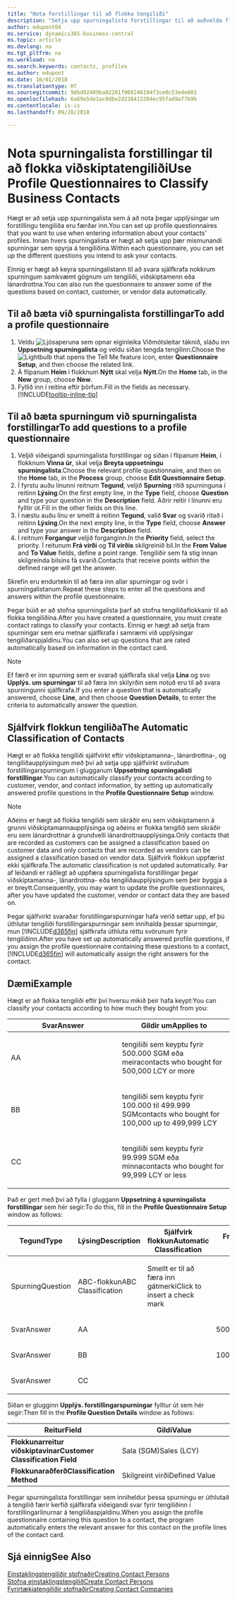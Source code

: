 ```yaml
---
title: "Nota forstillingar til að flokka tengiliði"
description: "Setja upp spurningalista forstillingar til að auðvelda flokkun á viðskiptatengiliðum"
author: edupont04
ms.service: dynamics365-business-central
ms.topic: article
ms.devlang: na
ms.tgt_pltfrm: na
ms.workload: na
ms.search.keywords: contacts, profiles
ms.author: edupont
ms.date: 10/01/2018
ms.translationtype: HT
ms.sourcegitcommit: 9dbd92409ba02281f008246194f3ce0c53e4e001
ms.openlocfilehash: 6a69a5de1ac0d6e2d238415204ec95fad9af7b9b
ms.contentlocale: is-is
ms.lasthandoff: 09/28/2018

---
```


# <a name="use-profile-questionnaires-to-classify-business-contacts"></a><span data-ttu-id="25d21-103">Nota spurningalista forstillingar til að flokka viðskiptatengiliði</span><span class="sxs-lookup"><span data-stu-id="25d21-103">Use Profile Questionnaires to Classify Business Contacts</span></span>
<span data-ttu-id="25d21-104">Hægt er að setja upp spurningalista sem á að nota þegar upplýsingar um forstillingu tengiliða eru færðar inn.</span><span class="sxs-lookup"><span data-stu-id="25d21-104">You can set up profile questionnaires that you want to use when entering information about your contacts' profiles.</span></span> <span data-ttu-id="25d21-105">Innan hvers spurningalista er hægt að setja upp þær mismunandi spurningar sem spyrja á tengiliðina.</span><span class="sxs-lookup"><span data-stu-id="25d21-105">Within each questionnaire, you can set up the different questions you intend to ask your contacts.</span></span>  

<span data-ttu-id="25d21-106">Einnig er hægt að keyra spurningalistann til að svara sjálfkrafa nokkrum spurningum samkvæmt gögnum um tengiliði, viðskiptamenn eða lánardrottna.</span><span class="sxs-lookup"><span data-stu-id="25d21-106">You can also run the questionnaire to answer some of the questions based on contact, customer, or vendor data automatically.</span></span>  

## <a name="to-add-a-profile-questionnaire"></a><span data-ttu-id="25d21-107">Til að bæta við spurningalista forstillingar</span><span class="sxs-lookup"><span data-stu-id="25d21-107">To add a profile questionnaire</span></span>
1.  <span data-ttu-id="25d21-108">Veldu ![Ljósaperuna sem opnar eiginleika Viðmótsleitar](media/ui-search/search_small.png "Segðu mér hvað þú vilt gera") táknið, sláðu inn **Uppsetning spurningalista** og veldu síðan tengda tengilinn.</span><span class="sxs-lookup"><span data-stu-id="25d21-108">Choose the ![Lightbulb that opens the Tell Me feature](media/ui-search/search_small.png "Tell me what you want to do") icon, enter **Questionnaire Setup**, and then choose the related link.</span></span>  
2.  <span data-ttu-id="25d21-109">Á flipanum **Heim** í flokknum **Nýtt** skal velja **Nýtt**.</span><span class="sxs-lookup"><span data-stu-id="25d21-109">On the **Home** tab, in the **New** group, choose **New**.</span></span>  
3.  <span data-ttu-id="25d21-110">Fyllið inn í reitina eftir þörfum.</span><span class="sxs-lookup"><span data-stu-id="25d21-110">Fill in the fields as necessary.</span></span> [!INCLUDE[tooltip-inline-tip](includes/tooltip-inline-tip_md.md)]  

## <a name="to-add-questions-to-a-profile-questionnaire"></a><span data-ttu-id="25d21-111">Til að bæta spurningum við spurningalista forstillingar</span><span class="sxs-lookup"><span data-stu-id="25d21-111">To add questions to a profile questionnaire</span></span>
1.  <span data-ttu-id="25d21-112">Veljið viðeigandi spurningalista forstillingar og síðan í flipanum **Heim**, í flokknum **Vinna úr**, skal velja **Breyta uppsetningu spurningalista**.</span><span class="sxs-lookup"><span data-stu-id="25d21-112">Choose the relevant profile questionnaire, and then on the **Home** tab, in the **Process** group, choose **Edit Questionnaire Setup**.</span></span>  
2.  <span data-ttu-id="25d21-113">Í fyrstu auðu línunni reitnum **Tegund**, veljið **Spurning** ritið spurninguna í reitinn **Lýsing**.</span><span class="sxs-lookup"><span data-stu-id="25d21-113">On the first empty line, in the **Type** field, choose **Question** and type your question in the **Description** field.</span></span> <span data-ttu-id="25d21-114">Aðrir reitir í línunni eru fylltir út.</span><span class="sxs-lookup"><span data-stu-id="25d21-114">Fill in the other fields on this line.</span></span>  
3.  <span data-ttu-id="25d21-115">Í næstu auðu línu er smellt á reitinn **Tegund**, valið **Svar** og svarið ritað í reitinn **Lýsing**.</span><span class="sxs-lookup"><span data-stu-id="25d21-115">On the next empty line, in the **Type** field, choose **Answer** and type your answer in the **Description** field.</span></span>  
4.  <span data-ttu-id="25d21-116">Í reitnum **Forgangur** veljið forganginn.</span><span class="sxs-lookup"><span data-stu-id="25d21-116">In the **Priority** field, select the priority.</span></span> <span data-ttu-id="25d21-117">Í reitunum **Frá virði** og **Til virðis** skilgreinið bil.</span><span class="sxs-lookup"><span data-stu-id="25d21-117">In the **From Value** and **To Value** fields, define a point range.</span></span> <span data-ttu-id="25d21-118">Tengiliðir sem fá stig innan skilgreinda bilsins fá svarið.</span><span class="sxs-lookup"><span data-stu-id="25d21-118">Contacts that receive points within the defined range will get the answer.</span></span>  

<span data-ttu-id="25d21-119">Skrefin eru endurtekin til að færa inn allar spurningar og svör í spurningalistanum.</span><span class="sxs-lookup"><span data-stu-id="25d21-119">Repeat these steps to enter all the questions and answers within the profile questionnaire.</span></span>

<span data-ttu-id="25d21-120">Þegar búið er að stofna spurningalista þarf að stofna tengiliðaflokkanir til að flokka tengiliðina.</span><span class="sxs-lookup"><span data-stu-id="25d21-120">After you have created a questionnaire, you must create contact ratings to classify your contacts.</span></span> <span data-ttu-id="25d21-121">Einnig er hægt að setja fram spurningar sem eru metnar sjálfkrafa í samræmi við upplýsingar tengiliðarspjaldinu.</span><span class="sxs-lookup"><span data-stu-id="25d21-121">You can also set up questions that are rated automatically based on information in the contact card.</span></span>  

> [!NOTE]
> <span data-ttu-id="25d21-122">Ef færð er inn spurning sem er svarað sjálfkrafa skal velja <STRONG>Lína</STRONG> og svo <STRONG>Upplýs. um spurningar</STRONG> til að færa inn skilyrðin sem notuð eru til að svara spurningunni sjálfkrafa.</span><span class="sxs-lookup"><span data-stu-id="25d21-122">If you enter a question that is automatically answered, choose <STRONG>Line</STRONG>, and then choose <STRONG>Question Details</STRONG>, to enter the criteria to automatically answer the question.</span></span>

## <a name="the-automatic-classification-of-contacts"></a><span data-ttu-id="25d21-123">Sjálfvirk flokkun tengiliða</span><span class="sxs-lookup"><span data-stu-id="25d21-123">The Automatic Classification of Contacts</span></span>
<span data-ttu-id="25d21-124">Hægt er að flokka tengiliði sjálfvirkt eftir viðskiptamanna-, lánardrottna-, og tengiliðaupplýsingum með því að setja upp sjálfvirkt svöruðum forstillingarspurningum í glugganum **Uppsetning spurningalisti forstillingar**.</span><span class="sxs-lookup"><span data-stu-id="25d21-124">You can automatically classify your contacts according to customer, vendor, and contact information, by setting up automatically answered profile questions in the **Profile Questionnaire Setup** window.</span></span>  

> [!NOTE]
> <span data-ttu-id="25d21-125">Aðeins er hægt að flokka tengiliði sem skráðir eru sem viðskiptamenn á grunni viðskiptamannaupplýsinga og aðeins er flokka tengilið sem skráðir eru sem lánardrottnar á grundvelli lánardrottnaupplýsinga.</span><span class="sxs-lookup"><span data-stu-id="25d21-125">Only contacts that are recorded as customers can be assigned a classification based on customer data and only contacts that are recorded as vendors can be assigned a classification based on vendor data.</span></span> <span data-ttu-id="25d21-126">Sjálfvirk flokkun uppfærist ekki sjálfkrafa.</span><span class="sxs-lookup"><span data-stu-id="25d21-126">The automatic classification is not updated automatically.</span></span> <span data-ttu-id="25d21-127">Þar af leiðandi er ráðlegt að uppfæra spurningalista forstillingar þegar viðskiptamanna-, lánardrottna- eða tengiliðaupplýsingum sem þeir byggja á er breytt.</span><span class="sxs-lookup"><span data-stu-id="25d21-127">Consequently, you may want to update the profile questionnaires, after you have updated the customer, vendor or contact data they are based on.</span></span>  

<span data-ttu-id="25d21-128">Þegar sjálfvirkt svaraðar forstillingarspurningar hafa verið settar upp, ef þú úthlutar tengiliði forstillingarspurningar sem innihalda þessar spurningar, mun [!INCLUDE[d365fin](includes/d365fin_md.md)] sjálfkrafa úthluta réttu svörunum fyrir tengiliðinn.</span><span class="sxs-lookup"><span data-stu-id="25d21-128">After you have set up automatically answered profile questions, if you assign the profile questionnaire containing these questions to a contact, [!INCLUDE[d365fin](includes/d365fin_md.md)] will automatically assign the right answers for the contact.</span></span>  

## <a name="example"></a><span data-ttu-id="25d21-129">Dæmi</span><span class="sxs-lookup"><span data-stu-id="25d21-129">Example</span></span>
<span data-ttu-id="25d21-130">Hægt er að flokka tengiliði eftir því hversu mikið þeir hafa keypt:</span><span class="sxs-lookup"><span data-stu-id="25d21-130">You can classify your contacts according to how much they bought from you:</span></span>

<table>
<colgroup>
<col style="width: 50%" />
<col style="width: 50%" />
</colgroup>
<thead>
<tr class="header">
<th><span data-ttu-id="25d21-131"><strong>Svar</strong></span><span class="sxs-lookup"><span data-stu-id="25d21-131"><strong>Answer</strong></span></span></th>
<th><span data-ttu-id="25d21-132"><strong>Gildir um</strong></span><span class="sxs-lookup"><span data-stu-id="25d21-132"><strong>Applies to</strong></span></span></th>
</tr>
</thead>
<tbody>
<tr class="odd">
<td><p><span data-ttu-id="25d21-133">A</span><span class="sxs-lookup"><span data-stu-id="25d21-133">A</span></span></p></td>
<td><p><span data-ttu-id="25d21-134">tengiliði sem keyptu fyrir 500.000 SGM eða meira</span><span class="sxs-lookup"><span data-stu-id="25d21-134">contacts who bought for 500,000 LCY or more</span></span></p></td>
</tr>
<tr class="even">
<td><p><span data-ttu-id="25d21-135">B</span><span class="sxs-lookup"><span data-stu-id="25d21-135">B</span></span></p></td>
<td><p><span data-ttu-id="25d21-136">tengiliði sem keyptu fyrir 100.000 til 499.999 SGM</span><span class="sxs-lookup"><span data-stu-id="25d21-136">contacts who bought for 100,000 up to 499,999 LCY</span></span></p></td>
</tr>
<tr class="odd">
<td><p><span data-ttu-id="25d21-137">C</span><span class="sxs-lookup"><span data-stu-id="25d21-137">C</span></span></p></td>
<td><p><span data-ttu-id="25d21-138">tengiliði sem keyptu fyrir 99.999 SGM eða minna</span><span class="sxs-lookup"><span data-stu-id="25d21-138">contacts who bought for 99,999 LCY or less</span></span></p></td>
</tr>
</tbody>
</table>

<span data-ttu-id="25d21-139">Það er gert með því að fylla í gluggann **Uppsetning á spurningalista forstillingar** sem hér segir:</span><span class="sxs-lookup"><span data-stu-id="25d21-139">To do this, fill in the **Profile Questionnaire Setup** window as follows:</span></span>


<table>
<colgroup>
<col style="width: 20%" />
<col style="width: 20%" />
<col style="width: 20%" />
<col style="width: 20%" />
<col style="width: 20%" />
</colgroup>
<thead>
<tr class="header">
<th><span data-ttu-id="25d21-140"><strong>Tegund</strong></span><span class="sxs-lookup"><span data-stu-id="25d21-140"><strong>Type</strong></span></span></th>
<th><span data-ttu-id="25d21-141"><strong>Lýsing</strong></span><span class="sxs-lookup"><span data-stu-id="25d21-141"><strong>Description</strong></span></span></th>
<th><span data-ttu-id="25d21-142"><strong>Sjálfvirk flokkun</strong></span><span class="sxs-lookup"><span data-stu-id="25d21-142"><strong>Automatic Classification</strong></span></span></th>
<th><span data-ttu-id="25d21-143"><strong>Frá virði</strong></span><span class="sxs-lookup"><span data-stu-id="25d21-143"><strong>From Value</strong></span></span></th>
<th><span data-ttu-id="25d21-144"><strong>Til virðis</strong></span><span class="sxs-lookup"><span data-stu-id="25d21-144"><strong>To Value</strong></span></span></th>
</tr>
</thead>
<tbody>
<tr class="odd">
<td><p><span data-ttu-id="25d21-145">Spurning</span><span class="sxs-lookup"><span data-stu-id="25d21-145">Question</span></span></p></td>
<td><p><span data-ttu-id="25d21-146">ABC-flokkun</span><span class="sxs-lookup"><span data-stu-id="25d21-146">ABC Classification</span></span></p></td>
<td><p><span data-ttu-id="25d21-147">Smellt er til að færa inn gátmerki</span><span class="sxs-lookup"><span data-stu-id="25d21-147">Click to insert a check mark</span></span></p></td>
<td><p> </p></td>
<td><p> </p></td>
</tr>
<tr class="even">
<td><p><span data-ttu-id="25d21-148">Svar</span><span class="sxs-lookup"><span data-stu-id="25d21-148">Answer</span></span></p></td>
<td><p><span data-ttu-id="25d21-149">A</span><span class="sxs-lookup"><span data-stu-id="25d21-149">A</span></span></p></td>
<td><p> </p></td>
<td><p><span data-ttu-id="25d21-150">500,000</span><span class="sxs-lookup"><span data-stu-id="25d21-150">500,000</span></span></p></td>
<td><p> </p></td>
</tr>
<tr class="odd">
<td><p><span data-ttu-id="25d21-151">Svar</span><span class="sxs-lookup"><span data-stu-id="25d21-151">Answer</span></span></p></td>
<td><p><span data-ttu-id="25d21-152">B</span><span class="sxs-lookup"><span data-stu-id="25d21-152">B</span></span></p></td>
<td><p> </p></td>
<td><p><span data-ttu-id="25d21-153">100,000</span><span class="sxs-lookup"><span data-stu-id="25d21-153">100,000</span></span></p></td>
<td><p><span data-ttu-id="25d21-154">499,999</span><span class="sxs-lookup"><span data-stu-id="25d21-154">499,999</span></span></p></td>
</tr>
<tr class="even">
<td><p><span data-ttu-id="25d21-155">Svar</span><span class="sxs-lookup"><span data-stu-id="25d21-155">Answer</span></span></p></td>
<td><p><span data-ttu-id="25d21-156">C</span><span class="sxs-lookup"><span data-stu-id="25d21-156">C</span></span></p></td>
<td><p> </p></td>
<td><p> </p></td>
<td><p><span data-ttu-id="25d21-157">99,999</span><span class="sxs-lookup"><span data-stu-id="25d21-157">99,999</span></span></p></td>
</tr>
</tbody>
</table>

<span data-ttu-id="25d21-158">Síðan er glugginn **Upplýs. forstillingarspurningar** fylltur út sem hér segir:</span><span class="sxs-lookup"><span data-stu-id="25d21-158">Then fill in the **Profile Question Details** window as follows:</span></span>
<table>
<colgroup>
<col style="width: 50%" />
<col style="width: 50%" />
</colgroup>
<thead>
<tr class="header">
<th><span data-ttu-id="25d21-159"><strong>Reitur</strong></span><span class="sxs-lookup"><span data-stu-id="25d21-159"><strong>Field</strong></span></span></th>
<th><span data-ttu-id="25d21-160"><strong>Gildi</strong></span><span class="sxs-lookup"><span data-stu-id="25d21-160"><strong>Value</strong></span></span></th>
</tr>
</thead>
<tbody>
<tr>
<td><span data-ttu-id="25d21-161"><strong>Flokkunarreitur viðskiptavinar</strong></span><span class="sxs-lookup"><span data-stu-id="25d21-161"><strong>Customer Classification Field</strong></span></span></td>
<td><span data-ttu-id="25d21-162"><emphasis>Sala (SGM)</emphasis></span><span class="sxs-lookup"><span data-stu-id="25d21-162"><emphasis>Sales (LCY)</emphasis></span></span></td>
</tr>
<tr>
<td><span data-ttu-id="25d21-163"><strong>Flokkunaraðferð</strong></span><span class="sxs-lookup"><span data-stu-id="25d21-163"><strong>Classification Method</strong></span></span></td>
<td><span data-ttu-id="25d21-164"><emphasis>Skilgreint virði</emphasis></span><span class="sxs-lookup"><span data-stu-id="25d21-164"><emphasis>Defined Value</emphasis></span></span></td>
</tr>
</tbody>
</table>

<span data-ttu-id="25d21-165">Þegar spurningalista forstillingar sem inniheldur þessa spurningu er úthlutað á tengilið færir kerfið sjálfkrafa viðeigandi svar fyrir tengiliðinn í forstillingarlínurnar á tengiliðaspjaldinu.</span><span class="sxs-lookup"><span data-stu-id="25d21-165">When you assign the profile questionnaire containing this question to a contact, the program automatically enters the relevant answer for this contact on the profile lines of the contact card.</span></span>

## <a name="see-also"></a><span data-ttu-id="25d21-166">Sjá einnig</span><span class="sxs-lookup"><span data-stu-id="25d21-166">See Also</span></span>
[<span data-ttu-id="25d21-167">Einstaklingstengiliðir stofnaðir</span><span class="sxs-lookup"><span data-stu-id="25d21-167">Creating Contact Persons</span></span>](marketing-create-contact-persons.md)  
[<span data-ttu-id="25d21-168">Stofna einstaklingstengilið</span><span class="sxs-lookup"><span data-stu-id="25d21-168">Create Contact Persons</span></span>](marketing-how-create-contact-persons.md)  
[<span data-ttu-id="25d21-169">Fyrirtækjatengiliðir stofnaðir</span><span class="sxs-lookup"><span data-stu-id="25d21-169">Creating Contact Companies</span></span>](marketing-create-contact-companies.md)  

